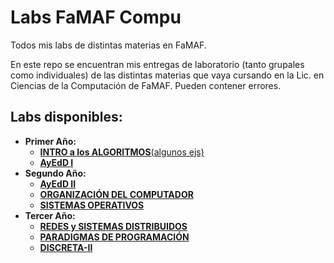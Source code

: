# Labs FaMAF Compu
Todos mis labs de distintas materias en FaMAF.

En este repo se encuentran mis entregas de laboratorio (tanto grupales como individuales) de las distintas materias que vaya cursando en la Lic. en Ciencias de la Computación de FaMAF. Pueden contener errores.

## Labs disponibles:
  * **Primer Año:**
    * [**INTRO a los ALGORITMOS**(algunos ejs)](1A1C%20INTRO-ALGORITMOS/)
    * [**AyEdD I**](1A2C%20AyEdD-I/)
  * **Segundo Año:**
    * [**AyEdD II**](2A1C%20AyEdD-II/)
    * [**ORGANIZACIÓN DEL COMPUTADOR**](2A1C%20ORG-COMP/)
    * [**SISTEMAS OPERATIVOS**](2A2C%20SISTEMAS-OPERATIVOS/)
  * **Tercer Año:**
    * [**REDES y SISTEMAS DISTRIBUIDOS**](3A1C%20REDES-y-SISTEMAS/)
    * [**PARADIGMAS DE PROGRAMACIÓN**](3A1C%20PARADIGMAS/)
    * [**DISCRETA-II**](3A1C%20DISCRETA-II/)
